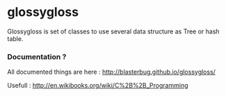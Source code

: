 glossygloss
===========

Glossygloss is set of classes to use several data structure as Tree or hash table.

### Documentation ?

All documented things are here : http://blasterbug.github.io/glossygloss/

Usefull : http://en.wikibooks.org/wiki/C%2B%2B_Programming


